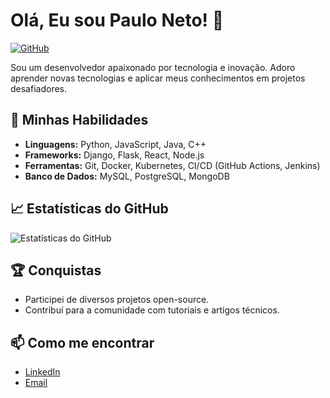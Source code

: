 # Olá, Eu sou Paulo Neto! 👋

[![GitHub](https://img.shields.io/badge/GitHub-black?style=flat-square&logo=github)](https://github.com/pauloneto23)

Sou um desenvolvedor apaixonado por tecnologia e inovação. Adoro aprender novas tecnologias e aplicar meus conhecimentos em projetos desafiadores.

## 🚀 Minhas Habilidades

- **Linguagens:** Python, JavaScript, Java, C++
- **Frameworks:** Django, Flask, React, Node.js
- **Ferramentas:** Git, Docker, Kubernetes, CI/CD (GitHub Actions, Jenkins)
- **Banco de Dados:** MySQL, PostgreSQL, MongoDB

## 📈 Estatísticas do GitHub

![Estatísticas do GitHub](https://github-readme-stats.vercel.app/api?username=pauloneto23&show_icons=true&theme=dracula)

## 🏆 Conquistas

- Participei de diversos projetos open-source.
- Contribuí para a comunidade com tutoriais e artigos técnicos.

## 📫 Como me encontrar

- [LinkedIn]([https://www.linkedin.com/in/tulenginetinhopaulo/](https://www.linkedin.com/in/tulengi-netinho-paulo-2a4b62228?utm_source=share&utm_campaign=share_via&utm_content=profile&utm_medium=android_app))
- [Email](mailto:tulengipaulo@gmail.com)
